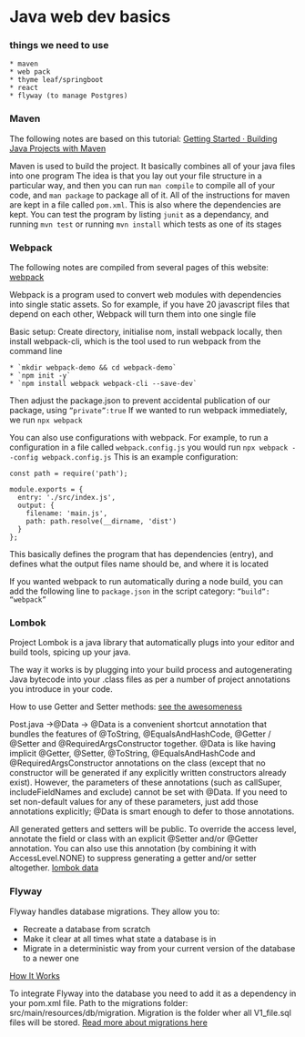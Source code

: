 # Java web dev basics
### things we need to use
	* maven
	* web pack
	* thyme leaf/springboot
	* react
	* flyway (to manage Postgres)

### Maven
The following notes are based on this tutorial:
[Getting Started · Building Java Projects with Maven](https://spring.io/guides/gs/maven/)

Maven is used to build the project. It basically combines all of your java files into one program
The idea is that you lay out your file structure in a particular way, and then you can run `man compile` to compile all of your code, and `man package` to package all of it.
 All of the instructions for maven are kept in a file called `pom.xml`. This is also where the dependencies are kept.
You can test the program by listing `junit` as a dependancy, and running `mvn test` or running `mvn install`  which tests as one of its stages


### Webpack
The following notes are compiled from several pages of this website:
[webpack](https://webpack.js.org/)

Webpack is a program used to convert web modules with dependencies into single static assets. So for example, if you have 20 javascript files that depend on each other, Webpack will turn them into one single file

Basic setup:
Create directory, initialise nom, install webpack locally, then install webpack-cli, which is the tool used to run webpack from the command line

	* `mkdir webpack-demo && cd webpack-demo`
	* `npm init -y`
	* `npm install webpack webpack-cli --save-dev`

Then adjust the package.json to prevent accidental publication of our package, using `”private”:true`
If we wanted to run webpack immediately, we run `npx webpack`

You can also use configurations with webpack. For example, to run a configuration in a file called `webpack.config.js` you would run `npx webpack --config webpack.config.js`
This is an example configuration:
```
const path = require('path');

module.exports = {
  entry: './src/index.js',
  output: {
    filename: 'main.js',
    path: path.resolve(__dirname, 'dist')
  }
};

```

This basically defines the program that has dependencies (entry), and defines what the output files name should be, and where it is located

If you wanted webpack to run automatically during a node build, you can add the following line to `package.json` in the script category: `”build”: “webpack”`


### Lombok
Project Lombok is a java library that automatically plugs into your editor and build tools, spicing up your java.

The way it works is by plugging into your build process and autogenerating Java bytecode into your .class files as per a number of project annotations you introduce in your code.

How to use Getter and Setter methods: [see the awesomeness](http://www.baeldung.com/intro-to-project-lombok)

Post.java ->@Data -> @Data is a convenient shortcut annotation that bundles the features of @ToString, @EqualsAndHashCode, @Getter / @Setter and @RequiredArgsConstructor together.
@Data is like having implicit @Getter, @Setter, @ToString, @EqualsAndHashCode and @RequiredArgsConstructor annotations on the class (except that no constructor will be generated if any explicitly written constructors already exist). However, the parameters of these annotations (such as callSuper, includeFieldNames and exclude) cannot be set with @Data. If you need to set non-default values for any of these parameters, just add those annotations explicitly; @Data is smart enough to defer to those annotations.

All generated getters and setters will be public. To override the access level, annotate the field or class with an explicit @Setter and/or @Getter annotation. You can also use this annotation (by combining it with AccessLevel.NONE) to suppress generating a getter and/or setter altogether.
[lombok data](https://projectlombok.org/features/Data)

### Flyway
Flyway handles database migrations.
They allow you to:
<ul>
	<li>Recreate a database from scratch</li>
	<li>Make it clear at all times what state a database is in</li>
	<li>Migrate in a deterministic way from your current version of the database to a newer one</li>
</ul>	

[How It Works](https://flywaydb.org/getstarted/how)

To integrate Flyway into the database you need to add it as a dependency in your pom.xml file.
Path to the migrations folder: src/main/resources/db/migration. Migration is the folder wher all V1_file.sql files will be stored.
[Read more about migrations here](https://flywaydb.org/getstarted/firststeps/maven)
